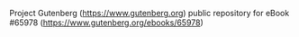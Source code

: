 Project Gutenberg (https://www.gutenberg.org) public repository for
eBook #65978 (https://www.gutenberg.org/ebooks/65978)
